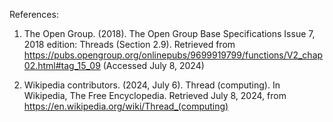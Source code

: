 References:

1. The Open Group. (2018). The Open Group Base Specifications Issue 7, 2018 edition: Threads (Section 2.9). Retrieved from https://pubs.opengroup.org/onlinepubs/9699919799/functions/V2_chap02.html#tag_15_09 (Accessed July 8, 2024)

2. Wikipedia contributors. (2024, July 6). Thread (computing). In Wikipedia, The Free Encyclopedia. Retrieved July 8, 2024, from https://en.wikipedia.org/wiki/Thread_(computing)
